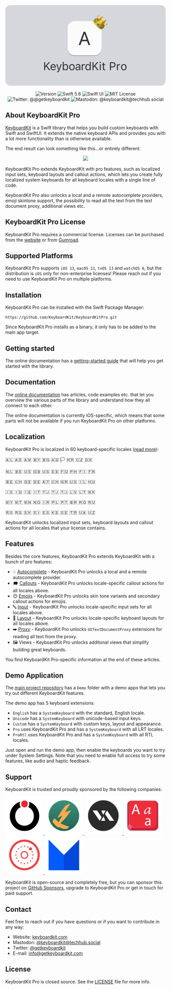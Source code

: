 <p align="center">
    <img src ="Resources/Logo_GitHub.png" alt="KeyboardKit Logo" title="KeyboardKit" width=600 />
</p>

<p align="center">
    <img src="https://img.shields.io/github/v/release/KeyboardKit/KeyboardKit?color=%2300550&sort=semver" alt="Version" />
    <img src="https://img.shields.io/badge/swift-5.6-orange.svg" alt="Swift 5.6" />
    <img src="https://img.shields.io/badge/platform-SwiftUI-blue.svg" alt="Swift UI" title="Swift UI" />
    <img src="https://img.shields.io/github/license/danielsaidi/DeckKit" alt="MIT License" />
    <img src="https://img.shields.io/twitter/url?label=Twitter&style=social&url=https%3A%2F%2Ftwitter.com%2Fgetkeyboardkit" alt="Twitter: @@getkeyboardkit" title="Twitter: @getkeyboardkit" />
    <img src="https://img.shields.io/mastodon/follow/109340839247880048?domain=https%3A%2F%2Ftechhub.social&style=social" alt="Mastodon: @keyboardkit@techhub.social" title="Mastodon: @danielsaidi@mastodon.social" />
</p>



## About KeyboardKit Pro

[KeyboardKit][KeyboardKit] is a Swift library that helps you build custom keyboards with Swift and SwiftUI. It extends the native keyboard APIs and provides you with a lot more functionality than is otherwise available.

The end result can look something like this...or entirely different:

<p align="center">
    <img src ="https://github.com/KeyboardKit/KeyboardKit/blob/master/Resources/Demo.gif?raw=true" width="300" />
</p> 

KeyboardKit Pro extends KeyboardKit with pro features, such as localized input sets, keyboard layouts and callout actions, which lets you create fully localized system keyboards for all keyboard locales with a single line of code. 

KeyboardKit Pro also unlocks a local and a remote autocomplete providers, emoji skintone support, the possibility to read all the text from the text document proxy, additional views etc.
 


## KeyboardKit Pro License

KeyboardKit Pro requires a commercial license. Licenses can be purchased from the [website][Website] or from [Gumroad][Gumroad].



## Supported Platforms

KeyboardKit Pro supports `iOS 13`, `macOS 11`, `tvOS 13` and `watchOS 6`, but the distribution is `iOS` only for non-enterprise licenses! Please reach out if you need to use KeyboardKit Pro on multiple platforms.



## Installation

KeyboardKit Pro can be installed with the Swift Package Manager:

```
https://github.com/KeyboardKit/KeyboardKitPro.git
```

Since KeyboardKit Pro installs as a binary, it only has to be added to the main app target.



## Getting started

The online documentation has a [getting-started guide][Getting-Started] that will help you get started with the library.



## Documentation

The [online documentation][Documentation] has articles, code examples etc. that let you overview the various parts of the library and understand how they all connect to each other.

The online documentation is currently iOS-specific, which means that some parts will not be available if you run KeyboardKit Pro on other platforms.



## Localization

KeyboardKit Pro is localized in 60 keyboard-specific locales ([read more][Localization]):

🇦🇱 🇦🇪 🇦🇲 🇧🇾 🇧🇬 🇦🇩 🏳️ 🇭🇷 🇨🇿 🇩🇰 <br />

🇳🇱 🇧🇪 🇺🇸 🇬🇧 🇺🇸 🇪🇪 🇫🇴 🇵🇭 🇫🇮 🇫🇷 <br />

🇧🇪 🇨🇭 🇬🇪 🇩🇪 🇦🇹 🇨🇭 🇬🇷 🇺🇸 🇮🇱 🇭🇺 <br />

🇮🇸 🇮🇩 🇮🇪 🇮🇹 🇹🇯 🇹🇯 🇹🇯 🇱🇻 🇱🇹 🇲🇰 <br />

🇲🇾 🇲🇹 🇲🇳 🇳🇴 🇮🇷 🇵🇱 🇵🇹 🇧🇷 🇷🇴 🇷🇺 <br />

🇷🇸 🇷🇸 🇸🇰 🇸🇮 🇪🇸 🇰🇪 🇸🇪 🇹🇷 🇺🇦 🇺🇿 <br />

KeyboardKit unlocks localized input sets, keyboard layouts and callout actions for all locales that your license contains.  



## Features

Besides the core features, KeyboardKit Pro extends KeyboardKit with a bunch of pro features:

* 💡 [Autocomplete][Autocomplete] - KeyboardKit Pro unlocks a local and a remote autocomplete provider.
* 🗯 [Callouts][Callouts] - KeyboardKit Pro unlocks locale-specific callout actions for all locales above.
* 😊 [Emojis][Emojis] - KeyboardKit Pro unlocks skin tone variants and secondary callout actions for emojis. 
* 🔤 [Input][Input] - KeyboardKit Pro unlocks locale-specific input sets for all locales above.
* 💱 [Layout][Layout] - KeyboardKit Pro unlocks locale-specific keyboard layouts for all locales above.
* ➡️ [Proxy][Proxy] - KeyboardKit Pro unlocks `UITextDocumentProxy` extensions for reading all text from the proxy.
* 🖼 Views - KeyboardKit Pro unlocks additonal views that simplify building great keyboards.

You find KeyboardKit Pro-specific information at the end of these articles. 



## Demo Application

The [main project repository][KeyboardKit] has a `Demo` folder with a demo apps that lets you try out different KeyboardKit features.

The demo app has 5 keyboard extensions:

* `English` has a `SystemKeyboard` with the standard, English locale.
* `Unicode` has a `SystemKeyboard` with unicode-based input keys.
* `Custom` has a `SystemKeyboard` with custom keys, layout and appearance.
* `Pro` uses KeyboardKit Pro and has a `SystemKeyboard` with all LRT locales.
* `ProRtl` uses KeyboardKit Pro and has a `SystemKeyboard` with all RTL locales.

Just open and run the demo app, then enable the keyboards you want to try under System Settings. Note that you need to enable full access to try some features, like audio and haptic feedback.



## Support

KeyboardKit is trusted and proudly sponsored by the following companies:

<a href="https://www.oribi.se/en">
    <img src="Resources/sponsors/oribi.png" alt="Oribi Icon" title="Oribi" width=120 />
</a>
<a href="https://www.phonetoroam.com">
    <img src="Resources/sponsors/phonetoroam.png" alt="phonetoroam Icon" title="phonetoroam" width=120 />
</a>
<a href="https://vitalisapps.com">
    <img src="Resources/sponsors/vitalis.png" alt="Vitalis Icon" title="Vitalis" width=120 />
</a>
<a href="https://letterkey.eu">
    <img src="Resources/sponsors/letterkey.png" alt="LetterKey Icon" title="LetterKey" width=120 />
</a>
<a href="http://anomaly.net.au">
    <img src="Resources/sponsors/anomaly.png" alt="Anomaly Software Icon" title="Anomaly Software" width=120 />
</a>
<a href="https://www.milocreative.com">
    <img src="Resources/sponsors/milo.png" alt="Milo Creative Icon" title="Milo Creative" width=120 />
</a>

KeyboardKit is open-source and completely free, but you can sponsor this project on [GitHub Sponsors][Sponsors], upgrade to KeyboardKit Pro or get in touch for paid support.



## Contact

Feel free to reach out if you have questions or if you want to contribute in any way:

* Website: [keyboardkit.com][Website]
* Mastodon: [@keyboardkit@techhub.social][Mastodon]
* Twitter: [@getkeyboardkit][Twitter]
* E-mail: [info@getkeyboardkit.com][Email]



## License

KeyboardKit Pro is closed source. See the [LICENSE][License] file for more info.



[Email]: mailto:info@getkeyboardkit.com
[Website]: https://keyboardkit.com
[Twitter]: http://twitter.com/getkeyboardkit
[Mastodon]: https://techhub.social/@keyboardkit
[Sponsors]: https://github.com/sponsors/danielsaidi

[KeyboardKit]: https://github.com/KeyboardKit/KeyboardKit
[Gumroad]: https://danielsaidi.gumroad.com

[Documentation]: https://keyboardkit.github.io/KeyboardKitPro/documentation/keyboardkitpro/
[Getting-Started]: https://keyboardkit.github.io/KeyboardKitPro/documentation/keyboardkitpro/getting-started-with-keyboardkit-pro

[Actions]: https://keyboardkit.github.io/KeyboardKitPro/documentation/keyboardkit/actions
[Appearance]: https://keyboardkit.github.io/KeyboardKitPro/documentation/keyboardkit/appearance
[Autocomplete]: https://keyboardkit.github.io/KeyboardKitPro/documentation/keyboardkit/autocomplete
[Callouts]: https://keyboardkit.github.io/KeyboardKitPro/documentation/keyboardkit/callouts
[Emojis]: https://keyboardkit.github.io/KeyboardKitPro/documentation/keyboardkit/emojis
[External]: https://keyboardkit.github.io/KeyboardKitPro/documentation/keyboardkit/external-keyboards
[Feedback]: https://keyboardkit.github.io/KeyboardKitPro/documentation/keyboardkit/feedback
[Gestures]: https://keyboardkit.github.io/KeyboardKitPro/documentation/keyboardkit/gestures
[Input]: https://keyboardkit.github.io/KeyboardKitPro/documentation/keyboardkit/input
[Keyboard]: https://keyboardkit.github.io/KeyboardKitPro/documentation/keyboardkit/keyboard
[Layout]: https://keyboardkit.github.io/KeyboardKitPro/documentation/keyboardkit/layout
[Localization]: https://keyboardkit.github.io/KeyboardKitPro/documentation/keyboardkit/localization
[Previews]: https://keyboardkit.github.io/KeyboardKitPro/documentation/keyboardkit/previews
[Proxy]: https://keyboardkit.github.io/KeyboardKitPro/documentation/keyboardkit/proxy-extensions
[Routing]: https://keyboardkit.github.io/KeyboardKitPro/documentation/keyboardkit/routing
[RTL]: https://keyboardkit.github.io/KeyboardKitPro/documentation/keyboardkit/rtl
[Settings]: https://keyboardkit.github.io/KeyboardKitPro/documentation/keyboardkit/settings
[Styles]: https://keyboardkit.github.io/KeyboardKitPro/documentation/keyboardkit/styles

[License]: https://github.com/KeyboardKit/KeyboardKitPro/blob/master/LICENSE
